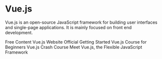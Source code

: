 <DedicatedRoadmap 
  href='/vue'
  title='Vue Roadmap'
  description='Click to check the detailed Vue Roadmap.'
/>

# Vue.js

Vue.js is an open-source JavaScript framework for building user interfaces and single-page applications. It is mainly focused on front end development.

<ResourceGroupTitle>Free Content</ResourceGroupTitle>
<BadgeLink colorScheme='blue' badgeText='Official Website' href='https://vuejs.org/'>Vue.js Website</BadgeLink>
<BadgeLink colorScheme='blue' badgeText='Official Guide' href='https://vuejs.org/v2/guide/'>Official Getting Started</BadgeLink>
<BadgeLink badgeText='Watch' href='https://www.youtube.com/watch?v=FXpIoQ_rT_c'>Vue.js Course for Beginners</BadgeLink>
<BadgeLink badgeText='Watch' href='https://www.youtube.com/watch?v=qZXt1Aom3Cs'>Vue.js Crash Course</BadgeLink>
<BadgeLink colorScheme='yellow' badgeText='Read' href='https://thenewstack.io/meet-vue-js-flexible-javascript-framework/'>Meet Vue.js, the Flexible JavaScript Framework</BadgeLink>
